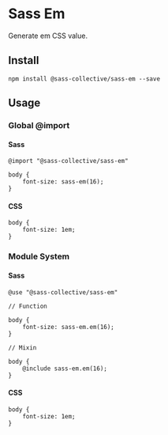 # Sass Em

Generate em CSS value.

## Install

    npm install @sass-collective/sass-em --save

## Usage

### Global @import

#### Sass

    @import "@sass-collective/sass-em"

    body {
        font-size: sass-em(16);
    }

#### CSS 

    body {
        font-size: 1em;
    }

### Module System

#### Sass

    @use "@sass-collective/sass-em"

    // Function

    body {
        font-size: sass-em.em(16);
    }

    // Mixin

    body {
        @include sass-em.em(16);
    }

#### CSS

    body {
        font-size: 1em;
    }

